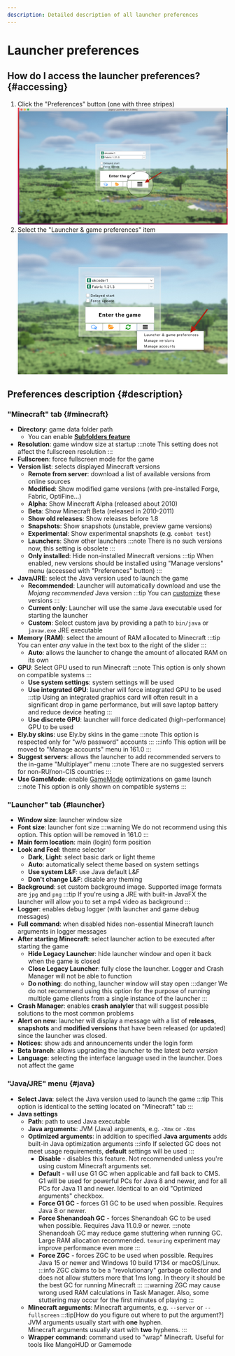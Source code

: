 ```yaml
---
description: Detailed description of all launcher preferences
---
```

# Launcher preferences

## How do I access the launcher preferences? {#accessing}
1. Click the "Preferences" button (one with three stripes)
    ![Preferences button](./img/menu-open.png)
2. Select the "Launcher & game preferences" item
    ![Launcher & game preferences](./img/preferences-button.png)

## Preferences description {#description}
### "Minecraft" tab {#minecraft}
* **Directory**: game data folder path
    * You can enable [**Subfolders feature**](./subfolders.md)
* **Resolution**: game window size at startup
    :::note
    This setting does not affect the fullscreen resolution
    :::
* **Fullscreen**: force fullscreen mode for the game
* **Version list**: selects displayed Minecraft versions
    * **Remote from server**: download a list of available versions from online sources
    * **Modified**: Show modified game versions (with pre-installed Forge, Fabric, OptiFine...)
    * **Alpha**: Show Minecraft Alpha (released about 2010)
    * **Beta**: Show Minecraft Beta (released in 2010-2011)
    * **Show old releases**: Show releases before 1.8
    * **Snapshots**: Show snapshots (unstable, preview game versions)
    * **Experimental**: Show experimental snapshots (e.g. `combat test`)
    * **Launchers**: Show other launchers
        :::note
        There is no such versions now, this setting is obsolete
        :::
    * **Only installed**: Hide non-installed Minecraft versions
        :::tip
        When enabled, new versions should be installed using "Manage versions" menu (accessed with "Preferences" button)
        :::
* **Java/JRE**: select the Java version used to launch the game
    * **Recommended**: Launcher will automatically download and use the *Mojang recommended* Java version
        :::tip
        You can [customize](../faq/custom-java.md) these versions
        :::
    * **Current only**: Launcher will use the same Java executable used for starting the launcher
    * **Custom**: Select custom java by providing a path to `bin/java` or `javaw.exe` JRE executable
* **Memory (RAM)**: select the amount of RAM allocated to Minecraft
    :::tip
    You can enter *any* value in the text box to the right of the slider
    :::
    * **Auto**: allows the launcher to change the amount of allocated RAM on its own
* **GPU**: Select GPU used to run Minecraft
    :::note
    This option is only shown on compatible systems
    :::
    * **Use system settings**: system settings will be used
    * **Use integrated GPU**: launcher will force integrated GPU to be used
        :::tip
        Using an integrated graphics card will often result in a significant drop in game performance, but will save laptop battery and reduce device heating
        :::
    * **Use discrete GPU**: launcher will force dedicated (high-performance) GPU to be used
* **Ely.by skins**: use Ely.by skins in the game
    :::note
    This option is respected only for "w/o password" accounts
    :::
    :::info
    This option will be moved to "Manage accounts" menu in 161.0
    :::
* **Suggest servers**: allows the launcher to add recommended servers to the in-game "Multiplayer" menu
    :::note
    There are no suggested servers for non-RU/non-CIS countries
    :::
* **Use GameMode**: enable [GameMode](https://github.com/FeralInteractive/gamemode) optimizations on game launch
    :::note
    This option is only shown on compatible systems
    :::

### "Launcher" tab {#launcher}
* **Window size**: launcher window size
* **Font size**: launcher font size
    :::warning
    We do not recommend using this option. This option will be removed in 161.0
    :::
* **Main form location**: main (login) form position
* **Look and Feel**: theme selector
    * **Dark**, **Light**: select basic dark or light theme
    * **Auto**: automatically select theme based on system settings
    * **Use system L&F**: use Java default L&F
    * **Don't change L&F**: disable any theming
* **Background**: set custom background image. Supported image formats are `jpg` and `png`
    :::tip
    If you're using a JRE with built-in JavaFX the launcher will allow you to set a mp4 video as background
    :::
* **Logger**: enables debug logger (with launcher and game debug messages)
* **Full command**: when disabled hides non-essential Minecraft launch arguments in logger messages
* **After starting Minecraft**: select launcher action to be executed after starting the game
    * **Hide Legacy Launcher**: hide launcher window and open it back when the game is closed
    * **Close Legacy Launcher**: fully close the launcher. Logger and Crash Manager will not be able to function
    * **Do nothing**: do nothing, launcher window will stay open
        :::danger
        We do not recommend using this option for the purpose of running multiple game clients from a single instance of the launcher
        :::
* **Crash Manager**: enables **crash analyler** that will suggest possible solutions to the most common problems
* **Alert on new**: launcher will display a message with a list of **releases**, **snapshots** and **modified versions** that have been released (or updated) since the launcher was closed.
* **Notices**: show ads and announcements under the login form
* **Beta branch**: allows upgrading the launcher to the latest *beta version*
* **Language**: selecting the interface language used in the launcher. Does not affect the game

### "Java/JRE" menu {#java}
* **Select Java**: select the Java version used to launch the game
    :::tip
    This option is identical to the setting located on "Minecraft" tab
    :::
* **Java settings**
    * **Path**: path to used Java executable
    * **Java arguments**: JVM (Java) arguments, e.g. `-Xmx` or `-Xms`
    * **Optimized arguments**: in addition to specified **Java arguments** adds built-in Java optimization arguments
        :::info
        If selected GC does not meet usage requirements, **default** settings will be used
        :::
        * **Disable** - disables this feature. Not recommended unless you're using custom Minecraft arguments set.
        * **Default** - will use G1 GC when applicable and fall back to CMS. G1 will be used for powerful PCs for Java 8 and newer, and for all PCs for Java 11 and newer. Identical to an old "Optimized arguments" checkbox.
        * **Force G1 GC** - forces G1 GC to be used when possible. Requires Java 8 or newer.
        * **Force Shenandoah GC** - forces Shenandoah GC to be used when possible. Requires Java 11.0.9 or newer.
            :::note
            Shenandoah GC may reduce game stuttering when running GC. Large RAM allocation recommended. `tenuring` experiment may improve performance even more
            :::
        * **Force ZGC** - forces ZGC to be used when possible. Requires Java 15 or newer and Windows 10 build 17134 or macOS/Linux.
            :::info
            ZGC claims to be a "revolutionary" garbage collector and does not allow stutters more that 1ms long. In theory it should be the best GC for running Minecraft
            :::
            :::warning
            ZGC may cause wrong used RAM calculations in Task Manager. Also, some stuttering may occur for the first minutes of playing
            :::
    * **Minecraft arguments**: Minecraft arguments, e.g. `--server` or `--fullscreen`
        :::tip[How do you figure out where to put the argument?]
        JVM arguments usually start with **one** hyphen.  
        Minecraft arguments usually start with **two** hyphens.
        :::
    * **Wrapper command**: command used to "wrap" Minecraft. Useful for tools like MangoHUD or Gamemode

